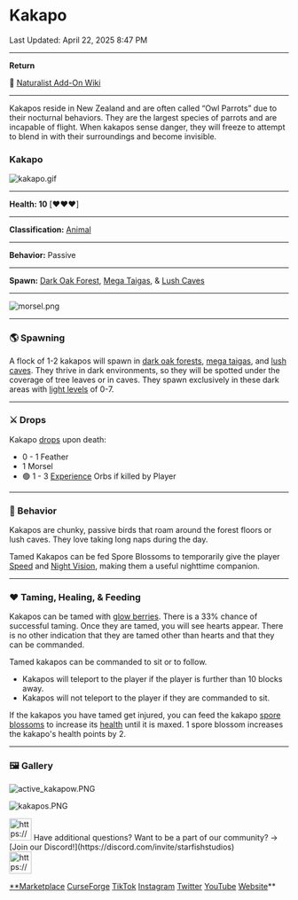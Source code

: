 # Kakapo

Last Updated: April 22, 2025 8:47 PM

---

**Return**

🐻 [Naturalist Add-On Wiki](https://www.notion.so/1a7a9a61c3f1800c8e32e893d6e7f430?pvs=21)

---

Kakapos reside in New Zealand and are often called “Owl Parrots” due to their nocturnal behaviors. They are the largest species of parrots and are incapable of flight. When kakapos sense danger, they will freeze to attempt to blend in with their surroundings and become invisible. 

<aside>

### **Kakapo**

![kakapo.gif](Kakapo%201dd816019a9f812dbdc5eb59a7cdd027/kakapo.gif)

---

**Health: 10** [♥️♥️♥️]

---

**Classification:** [Animal](https://minecraft.fandom.com/wiki/Animal)

---

**Behavior:** Passive

---

**Spawn:** [Dark Oak Forest](https://minecraft.wiki/w/Dark_Forest), [Mega Taigas](https://minecraft.wiki/w/Old_Growth_Pine_Taiga), & [Lush Caves](https://minecraft.wiki/w/Lush_Caves)

---

![morsel.png](Kakapo%201dd816019a9f812dbdc5eb59a7cdd027/morsel.png)

</aside>

---

### 🌎 Spawning

A flock of 1-2 kakapos will spawn in [dark oak forests](https://minecraft.wiki/w/Dark_Forest), [mega taigas](https://minecraft.wiki/w/Old_Growth_Pine_Taiga), and [lush caves](https://minecraft.wiki/w/Lush_Caves). They thrive in dark environments, so they will be spotted under the coverage of tree leaves or in caves. They spawn exclusively in these dark areas with [light levels](https://minecraft.fandom.com/wiki/Light) of 0-7.

---

### ⚔️ Drops

Kakapo [drops](https://minecraft.fandom.com/wiki/Drops) upon death:

- 0 - 1 Feather
- 1 Morsel
- 🟢 1 - 3 [Experience](https://minecraft.fandom.com/wiki/Experience) Orbs if killed by Player

---

### 🧠 Behavior

Kakapos are chunky, passive birds that roam around the forest floors or lush caves. They love taking long naps during the day.

Tamed Kakapos can be fed Spore Blossoms to temporarily give the player [Speed](https://minecraft.fandom.com/wiki/Speed) and [Night Vision](https://minecraft.fandom.com/wiki/Night_Vision), making them a useful nighttime companion.

---

### ❤️ Taming, Healing, & Feeding

Kakapos can be tamed with [glow berries](https://minecraft.wiki/w/Glow_Berries). There is a 33% chance of successful taming. Once they are tamed, you will see hearts appear. There is no other indication that they are tamed other than hearts and that they can be commanded.

Tamed kakapos can be commanded to sit or to follow.

- Kakapos will teleport to the player if the player is further than 10 blocks away.
- Kakapos will not teleport to the player if they are commanded to sit.

If the kakapos you have tamed get injured, you can feed the kakapo [spore blossoms](https://minecraft.wiki/w/Spore_Blossom) to increase its [health](https://minecraft.fandom.com/wiki/Health) until it is maxed. 1 spore blossom increases the kakapo's health points by 2.

---

### 🖼️ Gallery

![active_kakapow.PNG](Kakapo%201dd816019a9f812dbdc5eb59a7cdd027/active_kakapow.png)

![kakapos.PNG](Kakapo%201dd816019a9f812dbdc5eb59a7cdd027/kakapos.png)

<aside>
<img src="https://www.notion.so/icons/headset_red.svg" alt="https://www.notion.so/icons/headset_red.svg" width="40px" /> Have additional questions? Want to be a part of our community? → [Join our Discord!](https://discord.com/invite/starfishstudios)

</aside>

<aside>
<img src="https://www.notion.so/icons/star_red.svg" alt="https://www.notion.so/icons/star_red.svg" width="40px" />

[**Marketplace](https://www.minecraft.net/en-us/marketplace/creator?name=Starfish%20Studios)      [CurseForge](https://www.curseforge.com/members/starfish_studios/projects)      [TikTok](https://www.tiktok.com/@starfishstudios)      [Instagram](https://www.instagram.com/starfishstudiosinc/)      [Twitter](https://twitter.com/starfishstudios)      [YouTube](https://www.youtube.com/@starfishstudios)      [Website](https://starfish-studios.com/)**

</aside>